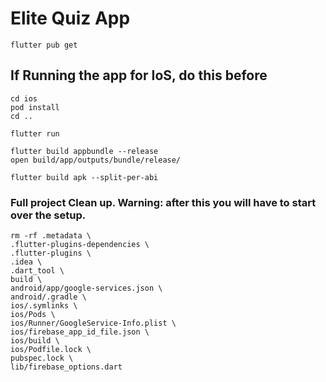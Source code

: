# Elite Quiz App

```shell Get the packages
flutter pub get
```

## If Running the app for IoS, do this before

```shell
cd ios
pod install
cd ..
```

```shell Run the app
flutter run
```

```shell Build App Bundle
flutter build appbundle --release
open build/app/outputs/bundle/release/
```

```shell Build Apk
flutter build apk --split-per-abi
```

### Full project Clean up. Warning: after this you will have to start over the setup.

```shell
rm -rf .metadata \
.flutter-plugins-dependencies \
.flutter-plugins \
.idea \
.dart_tool \
build \
android/app/google-services.json \
android/.gradle \
ios/.symlinks \
ios/Pods \
ios/Runner/GoogleService-Info.plist \
ios/firebase_app_id_file.json \
ios/build \
ios/Podfile.lock \
pubspec.lock \
lib/firebase_options.dart
```